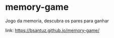 # memory-game
Jogo da memoria, descubra os pares para ganhar

link: https://bsantuz.github.io/memory-game/
